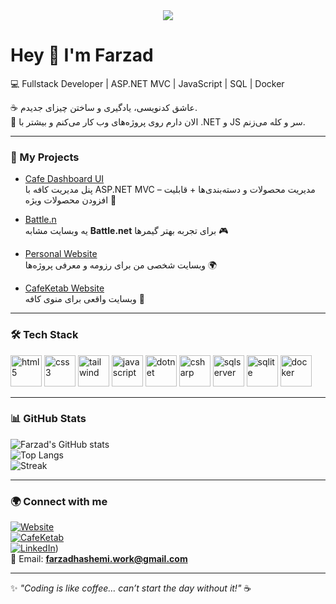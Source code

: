 <div align="center">
<img src="https://media.giphy.com/media/L1R1tvI9svkIWwpVYr/giphy.gif"/>
</div>






# Hey 👋 I'm Farzad  

💻 Fullstack Developer | ASP.NET MVC | JavaScript | SQL | Docker  

☕ عاشق کدنویسی، یادگیری و ساختن چیزای جدیدم.  
📍 الان دارم روی پروژه‌های وب کار می‌کنم و بیشتر با .NET و JS سر و کله می‌زنم.  

---

### 🚀 My Projects
- [Cafe Dashboard UI](https://github.com/farzadhashemi31/cafe-dashboard-ui)  
  پنل مدیریت کافه با ASP.NET MVC – مدیریت محصولات و دسته‌بندی‌ها + قابلیت افزودن محصولات ویژه 🍰  

- [Battle.n](https://github.com/farzadhashemi31/battle.n)  
  یه وبسایت مشابه **Battle.net** برای تجربه بهتر گیمرها 🎮  

- [Personal Website](https://farzadhashemiresome.liara.run/)  
  وبسایت شخصی من برای رزومه و معرفی پروژه‌ها 🌍  

- [CafeKetab Website](https://cafeketab-sh.ir)  
  وبسایت واقعی برای منوی کافه 📱  

---

### 🛠️ Tech Stack
<p>
  <img src="https://cdn.jsdelivr.net/gh/devicons/devicon/icons/html5/html5-original.svg" alt="html5" width="50" height="50"/>
  <img src="https://cdn.jsdelivr.net/gh/devicons/devicon/icons/css3/css3-original.svg" alt="css3" width="50" height="50"/>
  <img src="https://www.vectorlogo.zone/logos/tailwindcss/tailwindcss-icon.svg" alt="tailwind" width="50" height="50"/>
  <img src="https://cdn.jsdelivr.net/gh/devicons/devicon/icons/javascript/javascript-original.svg" alt="javascript" width="50" height="50"/>
  <img src="https://cdn.jsdelivr.net/gh/devicons/devicon/icons/dot-net/dot-net-original.svg" alt="dotnet" width="50" height="50"/>
  <img src="https://cdn.jsdelivr.net/gh/devicons/devicon/icons/csharp/csharp-original.svg" alt="csharp" width="50" height="50"/>
  <img src="https://cdn.jsdelivr.net/gh/devicons/devicon/icons/microsoftsqlserver/microsoftsqlserver-plain.svg" alt="sqlserver" width="50" height="50"/>
  <img src="https://cdn.jsdelivr.net/gh/devicons/devicon/icons/sqlite/sqlite-original.svg" alt="sqlite" width="50" height="50"/>
  <img src="https://cdn.jsdelivr.net/gh/devicons/devicon/icons/docker/docker-original.svg" alt="docker" width="50" height="50"/>
</p>

---

### 📊 GitHub Stats
![Farzad's GitHub stats](https://github-readme-stats.vercel.app/api?username=farzadhashemi31&show_icons=true&theme=radical)  
![Top Langs](https://github-readme-stats.vercel.app/api/top-langs/?username=farzadhashemi31&layout=compact&theme=radical)  
![Streak](https://streak-stats.demolab.com?user=farzadhashemi31&theme=radical)  

---

### 🌍 Connect with me
[![Website](https://img.shields.io/badge/Website-000000?logo=About.me&logoColor=white)](https://farzadhashemiresome.liara.run/)  
[![CafeKetab](https://img.shields.io/badge/CafeKetab-FF7F50?logo=coffeescript&logoColor=white)](https://cafeketab-sh.ir)  
[![LinkedIn](https://img.shields.io/badge/LinkedIn-0077B5?logo=linkedin&logoColor=white)](https://www.linkedin.com/in/farzad-hashemi-3a8837347))  
📧 Email: **farzadhashemi.work@gmail.com**  

---

✨ _"Coding is like coffee… can’t start the day without it!"_ ☕
